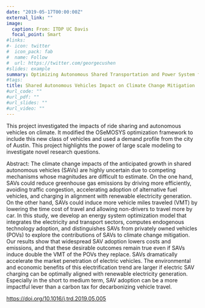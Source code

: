 ```yaml
---
date: "2019-05-17T00:00:00Z"
external_link: ""
image:
  caption: From: ITDP UC Davis
  focal_point: Smart
#links:
#- icon: twitter
#  icon_pack: fab
#  name: Follow
#  url: https://twitter.com/georgecushen
#slides: example
summary: Optimizing Autonomous Shared Transportation and Power System for Climate
#tags:
title: Shared Autonomous Vehicles Impact on Climate Change Mitigation
#url_code: ""
#url_pdf: ""
#url_slides: ""
#url_video: ""
---
```


This project investigated the impacts of ride sharing and autonomous vehicles on climate. It modified the OSeMOSYS optimization framework to include this new class of vehicles and used a demand profile from the city of Austin. This project highlights the power of large scale modeling to investigate novel research questions.

Abstract:
The climate change impacts of the anticipated growth in shared autonomous vehicles (SAVs) are highly uncertain due to competing mechanisms whose magnitudes are difficult to estimate. On the one hand, SAVs could reduce greenhouse gas emissions by driving more efficiently, avoiding traffic congestion, accelerating adoption of alternative fuel vehicles, and charging in alignment with renewable electricity generation. On the other hand, SAVs could induce more vehicle miles traveled (VMT) by lowering the time cost of travel and allowing non-drivers to travel more by car. In this study, we develop an energy system optimization model that integrates the electricity and transport sectors, computes endogenous technology adoption, and distinguishes SAVs from privately owned vehicles (POVs) to explore the contributions of SAVs to climate change mitigation. Our results show that widespread SAV adoption lowers costs and emissions, and that these desirable outcomes remain true even if SAVs induce double the VMT of the POVs they replace. SAVs dramatically accelerate the market penetration of electric vehicles. The environmental and economic benefits of this electrification trend are larger if electric SAV charging can be optimally aligned with renewable electricity generation. Especially in the short to medium term, SAV adoption can be a more impactful lever than a carbon tax for decarbonizing vehicle travel.

https://doi.org/10.1016/j.trd.2019.05.005